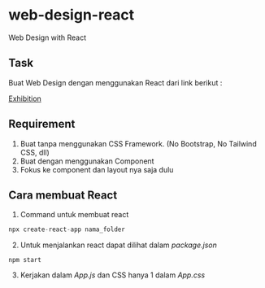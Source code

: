 # web-design-react

Web Design with React

## Task

Buat Web Design dengan menggunakan React dari link berikut :

[Exhibition](https://cenzo128.github.io/exhibition.github.io/)

## Requirement

1. Buat tanpa menggunakan CSS Framework. (No Bootstrap, No Tailwind CSS, dll)
2. Buat dengan menggunakan Component
3. Fokus ke component dan layout nya saja dulu

## Cara membuat React

1. Command untuk membuat react

```js
npx create-react-app nama_folder
```

2. Untuk menjalankan react dapat dilihat dalam _package.json_

```
npm start
```

3. Kerjakan dalam _App.js_ dan CSS hanya 1 dalam _App.css_
